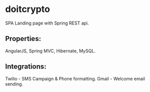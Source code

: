 # doitcrypto
SPA Landing page with Spring REST api.
## Properties:
AngularJS, Spring MVC, Hibernate, MySQL.
## Integrations:
Twilio - SMS Campaign & Phone formatting.
Gmail - Welcome email sending.
